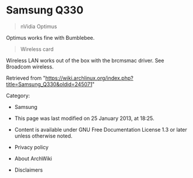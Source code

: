 Samsung Q330
============

  

> nVidia Optimus

Optimus works fine with Bumblebee.

> Wireless card

Wireless LAN works out of the box with the brcmsmac driver. See Broadcom
wireless.

Retrieved from
"https://wiki.archlinux.org/index.php?title=Samsung_Q330&oldid=245071"

Category:

-   Samsung

-   This page was last modified on 25 January 2013, at 18:25.
-   Content is available under GNU Free Documentation License 1.3 or
    later unless otherwise noted.
-   Privacy policy
-   About ArchWiki
-   Disclaimers
